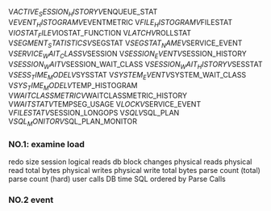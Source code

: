 V$ACTIVE_SESSION_HISTORY
V$ENQUEUE_STAT
V$EVENT_HISTOGRAM
V$EVENTMETRIC
V$FILE_HISTOGRAM
V$FILESTAT
V$IOSTAT_FILE
V$IOSTAT_FUNCTION
V$LATCH
V$ROLLSTAT
V$SEGMENT_STATISTICS
V$SEGSTAT
V$SEGSTAT_NAME
V$SERVICE_EVENT
V$SERVICE_WAIT_CLASS
V$SESSION
V$SESSION_EVENT
V$SESSION_HISTORY
V$SESSION_WAIT
V$SESSION_WAIT_CLASS
V$SESSION_WAIT_HISTORY
V$SESSTAT
V$SESS_TIME_MODEL
V$SYSSTAT
V$SYSTEM_EVENT
V$SYSTEM_WAIT_CLASS
V$SYS_TIME_MODEL
V$TEMP_HISTOGRAM
V$WAITCLASSMETRIC
V$WAITCLASSMETRIC_HISTORY
V$WAITSTAT
V$TEMPSEG_USAGE
V$LOCK
V$SERVICE_EVENT
V$FILESTAT
V$SESSION_LONGOPS
V$SQL
V$SQL_PLAN
V$SQL_MONITOR
V$SQL_PLAN_MONITOR
### NO.1: examine load
redo size 
session logical reads 
db block changes 
physical reads 
physical read total bytes 
physical writes 
physical write total bytes 
parse count (total) 
parse count (hard) 
user calls 
DB time
SQL ordered by Parse Calls
### NO.2 event
